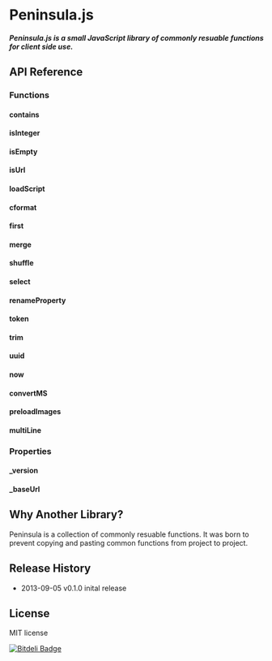 # Peninsula.js

##### Peninsula.js is a small JavaScript library of commonly resuable functions for client side use.

## API Reference

### Functions

#### contains

#### isInteger

#### isEmpty

#### isUrl

#### loadScript

#### cformat

#### first

#### merge

#### shuffle

#### select

#### renameProperty

#### token

#### trim

#### uuid

#### now

#### convertMS

#### preloadImages

#### multiLine

### Properties

#### _version

#### _baseUrl

## Why Another Library?


Peninsula is a collection of commonly resuable functions. It was born to prevent copying and pasting common functions from project to project.

## Release History

* 2013-09-05   v0.1.0 inital release

## License

MIT license


[![Bitdeli Badge](https://d2weczhvl823v0.cloudfront.net/pbojinov/peninsula/trend.png)](https://bitdeli.com/free "Bitdeli Badge")

